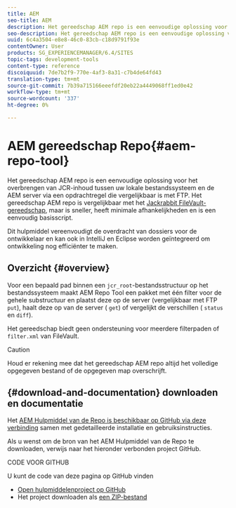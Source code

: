 ```yaml
---
title: AEM
seo-title: AEM
description: Het gereedschap AEM repo is een eenvoudige oplossing voor het overbrengen van JCR-inhoud tussen uw lokale bestandssysteem en de AEM server via een opdrachtregel die vergelijkbaar is met FTP. Het gereedschap AEM repo is vergelijkbaar met het gereedschap Jackrabbit FileVault, maar is sneller, heeft minimale afhankelijkheden en is een eenvoudig bash-script.
seo-description: Het gereedschap AEM repo is een eenvoudige oplossing voor het overbrengen van JCR-inhoud tussen uw lokale bestandssysteem en de AEM server via een opdrachtregel die vergelijkbaar is met FTP. Het gereedschap AEM repo is vergelijkbaar met het gereedschap Jackrabbit FileVault, maar is sneller, heeft minimale afhankelijkheden en is een eenvoudig bash-script.
uuid: 6c4a3504-e8e8-46c0-83cb-c18d9791f93e
contentOwner: User
products: SG_EXPERIENCEMANAGER/6.4/SITES
topic-tags: development-tools
content-type: reference
discoiquuid: 7de7b2f9-770e-4af3-8a31-c7b4de64fd43
translation-type: tm+mt
source-git-commit: 7b39a715166eeefdf20eb22a4449068ff1ed0e42
workflow-type: tm+mt
source-wordcount: '337'
ht-degree: 0%

---
```



# AEM gereedschap Repo{#aem-repo-tool}

Het gereedschap AEM repo is een eenvoudige oplossing voor het overbrengen van JCR-inhoud tussen uw lokale bestandssysteem en de AEM server via een opdrachtregel die vergelijkbaar is met FTP. Het gereedschap AEM repo is vergelijkbaar met het [Jackrabbit FileVault-gereedschap](/help/sites-developing/ht-vlttool.md), maar is sneller, heeft minimale afhankelijkheden en is een eenvoudig basisscript.

Dit hulpmiddel vereenvoudigt de overdracht van dossiers voor de ontwikkelaar en kan ook in IntelliJ en Eclipse worden geïntegreerd om ontwikkeling nog efficiënter te maken.

## Overzicht {#overview}

Voor een bepaald pad binnen een `jcr_root`-bestandsstructuur op het bestandssysteem maakt AEM Repo Tool een pakket met één filter voor de gehele substructuur en plaatst deze op de server (vergelijkbaar met FTP `put`), haalt deze op van de server ( `get`) of vergelijkt de verschillen ( `status` en `diff`).

Het gereedschap biedt geen ondersteuning voor meerdere filterpaden of `filter.xml` van FileVault.

>[!CAUTION]
>
>Houd er rekening mee dat het gereedschap AEM repo altijd het volledige opgegeven bestand of de opgegeven map overschrijft.

## {#download-and-documentation} downloaden en documentatie

Het [AEM Hulpmiddel van de Repo is beschikbaar op GitHub via deze verbinding](https://github.com/Adobe-Marketing-Cloud/tools/tree/master/repo) samen met gedetailleerde installatie en gebruiksinstructies.

Als u wenst om de bron van het AEM Hulpmiddel van de Repo te downloaden, verwijs naar het hieronder verbonden project GitHub.

CODE VOOR GITHUB

U kunt de code van deze pagina op GitHub vinden

* [Open hulpmiddelenproject op GitHub](https://github.com/Adobe-Marketing-Cloud/tools)
* Het project downloaden als [een ZIP-bestand](https://github.com/Adobe-Marketing-Cloud/tools/archive/master.zip)

